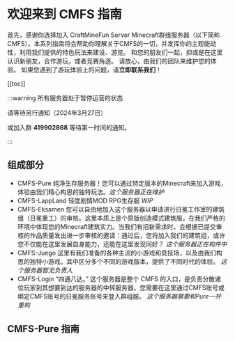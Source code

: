 # 欢迎来到 CMFS 指南

首先，感谢你选择加入 CraftMineFun Server Minecraft群组服务器（以下简称CMFS）。本系列指南将会帮助你理解关于CMFS的一切，并发挥你的主观能动性，利用我们提供的特色玩法来建设、游览。
和您的朋友们一起，抑或是在这里认识新朋友，合作游玩，或者竞赛角逐。
请放心，由我们的团队来维护您的体验。
如果您遇到了游玩体验上的问题，请**立即联系我们**！

[[toc]]

:::warning 所有服务器处于暂停运营的状态

请等待另行通知（2024年3月27日）

或加入群 **419902868** 等待第一时间的通知。

:::

## 组成部分

- CMFS-Pure 纯净生存服务器！您可以通过特定版本的Minecraft来加入游戏，体验由我们精心构思的独特玩法。*这个服务器正在维护*
- CMFS-LappLand 轻度剧情MOD RPG生存服 *WIP*
- CMFS-Eksamen 您可以自由地加入这个服务器以申请进行日冕工作室的建筑组（日冕重工）的审核。这里本质上是个原版创造模式建筑服，在我们严格的环境中体现您的Minecraft建筑实力。当我们有招新需求时，会根据已提交审核的作品质量发出进一步审核的邀请：通过后，您将加入我们的建筑组，或许您不仅能在这里发展自身能力，还能在这里发现同好？ *这个服务器正在构件中*
- CMFS-Juego 这里有我们准备的各种主流的小游戏和竞技场，以及由我们构思的独特小游戏。其中区分多个不同的游戏版本，提供了不同时代的体验。 *这个服务器暂无负责人*
- CMFS-Login “四通八达。” 这个服务器是整个 CMFS 的入口，是负责分散诸位玩家到其想要到达的服务器的中转服务器。您需要在这里通过CMFS账号或绑定CMFS账号的日冕服务账号来登入群组服。 *这个服务器需要和Pure一并重构*



## CMFS-Pure 指南
